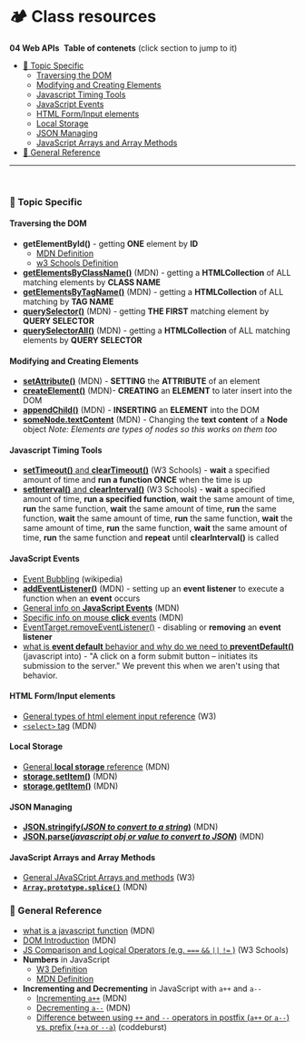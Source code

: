 # 🏕 Class resources
**04 Web APIs**
​
**Table of contenets**
(click section to jump to it)
<!-- TOC -->

- [:star2: Topic Specific](#star2-topic-specific)
  - [Traversing the DOM](#traversing-the-dom)
  - [Modifying and Creating Elements](#modifying-and-creating-elements)
  - [Javascript Timing Tools](#javascript-timing-tools)
  - [JavaScript Events](#javascript-events)
  - [HTML Form/Input elements](#html-forminput-elements)
  - [Local Storage](#local-storage)
  - [JSON Managing](#json-managing)
  - [JavaScript Arrays and Array Methods](#javascript-arrays-and-array-methods)
- [:file_folder: General Reference](#file_folder-general-reference)

<!-- /TOC -->
----
​
### :star2: Topic Specific

#### Traversing the DOM
- **getElementById()** -  getting **ONE** element by **ID**
  - [MDN Definition](https://developer.mozilla.org/en-US/docs/Web/API/Document/getElementById)
  - [w3 Schools Definition](https://www.w3schools.com/jsref/met_document_getelementbyid.asp)
- [**getElementsByClassName()**](https://developer.mozilla.org/en-US/docs/Web/API/Document/getElementsByClassName) (MDN) - getting a **HTMLCollection** of ALL matching elements by **CLASS NAME**
- [**getElementsByTagName()**](https://developer.mozilla.org/en-US/docs/Web/API/Element/getElementsByTagName) (MDN) - getting a **HTMLCollection** of ALL matching by **TAG NAME**
- [**querySelector()**](https://developer.mozilla.org/en-US/docs/Web/API/Document/querySelector) (MDN) - getting **THE FIRST** matching element by **QUERY SELECTOR**
- [**querySelectorAll()**](https://developer.mozilla.org/en-US/docs/Web/API/Document/querySelectorAll) (MDN) - getting a **HTMLCollection** of ALL matching elements by **QUERY SELECTOR**
​
#### Modifying and Creating Elements
- [**setAttribute()**](https://developer.mozilla.org/en-US/docs/Web/API/Element/setAttribute) (MDN) - **SETTING** the **ATTRIBUTE** of an element
- [**createElement()**](https://developer.mozilla.org/en-US/docs/Web/API/Document/createElement) (MDN)- **CREATING** an **ELEMENT** to later insert into the DOM
- [**appendChild()**](https://developer.mozilla.org/en-US/docs/Web/API/Node/appendChild) (MDN) - **INSERTING** an **ELEMENT** into the DOM
- [**someNode.textContent**](https://developer.mozilla.org/en-US/docs/Web/API/Node/textContent) (MDN) - Changing the **text content** of a **Node** object *Note: Elements are types of nodes so this works on them too*
​
#### Javascript Timing Tools
- [**setTimeout()** and **clearTimeout()**](https://www.w3schools.com/jsref/met_win_settimeout.asp) (W3 Schools) - **wait** a specified amount of time and **run a function ONCE** when the time is up
- [**setInterval()** and **clearInterval()**](https://www.w3schools.com/jsref/met_win_setinterval.asp) (W3 Schools) - **wait** a specified amount of time, **run a specified function**, **wait** the same amount of time, **run** the same function, **wait** the same amount of time, **run** the same function, **wait** the same amount of time, **run** the same function, **wait** the same amount of time, **run** the same function, **wait** the same amount of time, **run** the same function and **repeat** until **clearInterval()** is called
​
#### JavaScript Events
- [Event Bubbling](https://en.wikipedia.org/wiki/Event_bubbling) (wikipedia)
- [**addEventListener()**](https://developer.mozilla.org/en-US/docs/Web/API/EventTarget/addEventListener) (MDN) - setting up an **event listener** to execute a function when an **event** occurs
- [General info on **JavaScript Events**](https://developer.mozilla.org/en-US/docs/Web/Events) (MDN)
- [Specific info on mouse **click** events](https://developer.mozilla.org/en-US/docs/Web/Events#Mouse_events) (MDN)
- [EventTarget.removeEventListener()](https://developer.mozilla.org/en-US/docs/Web/API/EventTarget/removeEventListener) - disabling or **removing** an **event listener**
- [what is **event default** behavior and why do we need to **preventDefault()**](https://javascript.info/default-browser-action) (javascript into) - "A click on a form submit button – initiates its submission to the server." We prevent this when we aren't using that behavior.

#### HTML Form/Input elements
- [General types of html element input reference](https://www.w3schools.com/html/html_form_elements.asp) (W3)
- [`<select>` tag](https://developer.mozilla.org/en-US/docs/Web/API/HTMLSelectElement) (MDN)

#### Local Storage
- [General **local storage** reference](https://developer.mozilla.org/en-US/docs/Web/API/Window/localStorage) (MDN)
- [**storage.setItem()**](https://developer.mozilla.org/en-US/docs/Web/API/Storage/setItem) (MDN)
- [**storage.getItem()**](https://developer.mozilla.org/en-US/docs/Web/API/Storage/getItem) (MDN)

#### JSON Managing
- [**JSON.stringify(*JSON to convert to a string*)**](https://developer.mozilla.org/en-US/docs/Web/JavaScript/Reference/Global_Objects/JSON/stringify) (MDN)
- [**JSON.parse(*javascript obj or value to convert to JSON*)**](https://developer.mozilla.org/en-US/docs/Web/JavaScript/Reference/Global_Objects/JSON/parse) (MDN)

#### JavaScript Arrays and Array Methods
- [General JAvaSCript Arrays and methods](https://www.w3schools.com/js/js_arrays.asp) (W3)
- [**`Array.prototype.splice()`**](https://developer.mozilla.org/en-US/docs/Web/JavaScript/Reference/Global_Objects/Array/splice) (MDN)

### :file_folder: General Reference
- [what is a javascript function](https://developer.mozilla.org/en-US/docs/Web/JavaScript/Guide/Functions) (MDN)
- [DOM Introduction](https://developer.mozilla.org/en-US/docs/Web/API/Document_Object_Model/Introduction) (MDN)
- [JS Comparison and Logical Operators (e.g. `===` `&&` `||` `!=` )](https://www.w3schools.com/js/js_comparisons.asp) (W3 Schools)
- **Numbers** in JavaScript
  - [W3 Definition](https://www.w3schools.com/js/js_numbers.asp)
  - [MDN Definition](https://developer.mozilla.org/en-US/docs/Web/JavaScript/Reference/Global_Objects/Number)
- **Incrementing and Decrementing** in JavaScript with `a++` and `a--`
  - [Incrementing `a++`](https://developer.mozilla.org/en-US/docs/Web/JavaScript/Reference/Operators/Increment) (MDN)
  - [Decrementing `a--`](https://developer.mozilla.org/en-US/docs/Web/JavaScript/Reference/Operators/Decrement) (MDN)
  - [Difference between using `++` and `--` operators in postfix (`a++` or `a--`) vs. prefix (`++a` or `--a`)](https://codeburst.io/javascript-increment-and-decrement-8c223858d5ed) (coddeburst)
